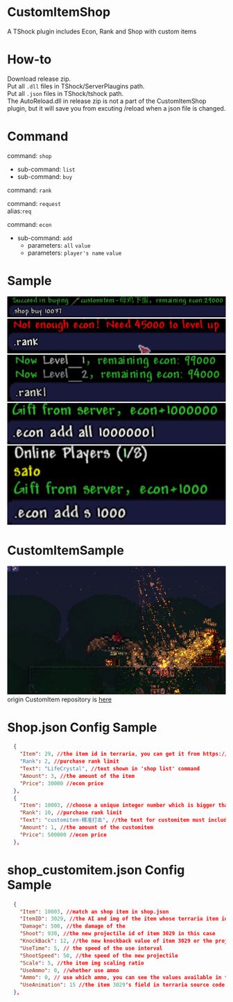 # CustomItemShop
A TShock plugin includes Econ, Rank and Shop with custom items

# How-to
Download release zip. <br />
Put all <code>.dll</code> files in TShock/ServerPlaugins path. <br />
Put all <code>.json</code> files in TShock/tshock path. <br />
The AutoReload.dll in release zip is not a part of the CustomItemShop plugin, but it will save you from excuting /reload when a json file is changed. <br />

# Command
command: <code>shop</code> <br />
- sub-command: <code>list</code> <br />
- sub-command: <code>buy</code> <br />

command: <code>rank</code> <br />

command: <code>request</code> <br />
alias:<code>req</code> <br />

command: <code>econ</code> <br />
- sub-command: <code>add</code> 
  - parameters: <code>all</code> <code>value</code> <br />
  - parameters: <code>player's name</code> <code>value</code> <br />
  
# Sample
<img src="./img_example/sample1.png" alt="sample1">
<img src="./img_example/sample2.png" alt="sample2">
<img src="./img_example/sample3.png" alt="sample3">
<img src="./img_example/sample4.png" alt="sample4">
<img src="./img_example/sample5.png" alt="sample5">

# CustomItemSample
<img src="./gif_example/customitemshop.gif" alt="sample_gif">
origin CustomItem repository is <a href= "https://github.com/Interverse/CustomItems">here</a>

# Shop.json Config Sample
```json
  {
    "Item": 29, //the item id in terraria, you can get it from https://terraria.wiki.gg/wiki/Item_IDs
    "Rank": 2, //purchase rank limit
    "Text": "LifeCrystal", //text shown in 'shop list' command
    "Amount": 3, //the amount of the item
    "Price": 30000 //econ price
  },
  {
    "Item": 10003, //choose a unique integer number which is bigger than 10000 for customitem
    "Rank": 10, //purchase rank limit
    "Text": "customitem-精准打击", //the text for customitem must include 'customitem'
    "Amount": 1, //the amount of the customitem
    "Price": 500000 //econ price
  },
```
# shop_customitem.json Config Sample
```json
  {
    "Item": 10003, //match an shop item in shop.json
    "ItemID": 3029, //the AI and img of the item whose terraria item id is 3029 will be used as a placeholder in game, in this situation 3029 is Daedalus Stormbow
    "Damage": 500, //the damage of the 
    "Shoot": 930, //the new projectile id of item 3029 in this case 
    "KnockBack": 12, //the new knockback value of item 3029 or the projectile 930
    "UseTime": 5, // the speed of the use interval
    "ShootSpeed": 50, //the speed of the new projectile
    "Scale": 5, //the item img scaling ratio
    "UseAmmo": 0, //whether use ammo
    "Ammo": 0, // use which ammo, you can see the values available in terraria source code
    "UseAnimation": 15 //the item 3029's field in terraria source code. In my case, everthing seem ok if i set the value to 15 or 10
  },
```
